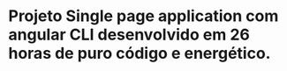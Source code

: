 # Projeto Single page application com angular CLI desenvolvido em 26 horas de puro código e energético.
